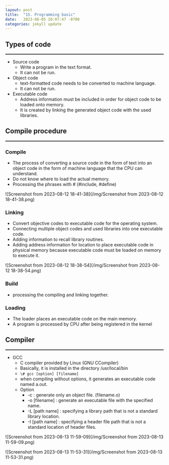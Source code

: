 ```yaml
---
layout: post
title:  "15. Programming basic"
date:   2023-08-05 20:07:47 -0700
categories: jekyll update
---
```


## Types of code 
<hr style="border:1px solid gray">

- Source code
	- Write a program in the text format.
	- It can not be run.
- Object code
	- text-formatted code needs to be converted to machine language.
	- It can not be run.
- Executable code
	- Address information must be included in order for object code to be loaded onto memory.
	- It is created by linking the generated object code with the used libraries.

## Compile procedure
<hr style="border:1px solid gray">

### Compile
- The process of converting a source code in the form of text into an object code in the form of machine language that the CPU can understand.
- Do not know where to load the actual memory.
- Processing the phrases with # (#include, #define)


![Screenshot from 2023-08-12 18-41-38](/img/Screenshot from 2023-08-12 18-41-38.png)

### Linking
- Convert objective codes to executable code for the operating system.
- Connecting multiple object codes and used libraries into one executable code.
- Adding information to recall library routines.
- Adding address information for location to place executable code in physical memory because executable code must be loaded on memory to execute it.

![Screenshot from 2023-08-12 18-38-54](/img/Screenshot from 2023-08-12 18-38-54.png)

### Build
- processing the compiling and linking together.

### Loading
- The loader places an executable code on the main memory.
- A program is processed by CPU after being registered in the kernel

## Compiler
<hr style="border:1px solid gray">

- GCC
	- C compiler provided by Linux (GNU CCompiler)
	- Basically, it is installed in the directory /usr/local/bin
	- `\# gcc [option] [filename]`
	- when compiling without options, it generates an executable code named a.out.
	- Option
		- -c : generate only an object file. (filename.o)
		- -o [filename] : generate an executable file with the specified name.
		- -L [path name] : specifying a library path that is not a standard library location.
		- -I [path name] : specifying a header file path that is not a standard location of header files.

![Screenshot from 2023-08-13 11-59-09](/img/Screenshot from 2023-08-13 11-59-09.png)

![Screenshot from 2023-08-13 11-53-31](/img/Screenshot from 2023-08-13 11-53-31.png)

